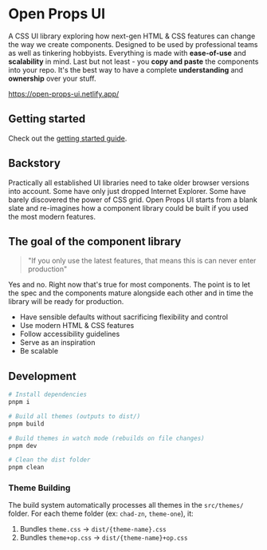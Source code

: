 # Open Props UI

A CSS UI library exploring how next-gen HTML & CSS features can change the way we create components. Designed to be used by professional teams as well as tinkering hobbyists. Everything is made with **ease-of-use** and **scalability** in mind. Last but not least - you **copy and paste** the components into your repo. It's the best way to have a complete **understanding** and **ownership** over your stuff.

https://open-props-ui.netlify.app/

## Getting started

Check out the [getting started guide](https://open-props-ui.netlify.app/guide/getting-started.html).

## Backstory

Practically all established UI libraries need to take older browser versions into account. Some have only just dropped Internet Explorer. Some have barely discovered the power of CSS grid. Open Props UI starts from a blank slate and re-imagines how a component library could be built if you used the most modern features.

## The goal of the component library

> "If you only use the latest features, that means this is can never enter production"

Yes and no. Right now that's true for most components. The point is to let the spec and the components mature alongside each other and in time the library will be ready for production.

- Have sensible defaults without sacrificing flexibility and control
- Use modern HTML & CSS features
- Follow accessibility guidelines
- Serve as an inspiration
- Be scalable

## Development

```bash
# Install dependencies
pnpm i

# Build all themes (outputs to dist/)
pnpm build

# Build themes in watch mode (rebuilds on file changes)
pnpm dev

# Clean the dist folder
pnpm clean
```

### Theme Building

The build system automatically processes all themes in the `src/themes/` folder. For each theme folder (ex: `chad-zn`, `theme-one`), it:

1. Bundles `theme.css` → `dist/{theme-name}.css`
2. Bundles `theme+op.css` → `dist/{theme-name}+op.css`
